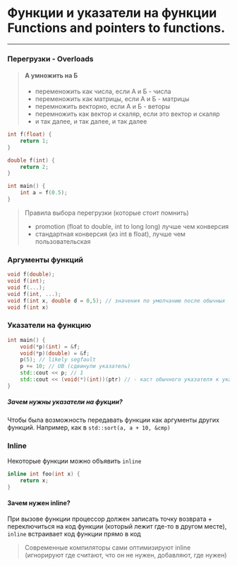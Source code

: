 # Функции и указатели на функции Functions and pointers to functions.
***
### Перегрузки - Overloads
> #### А умножить на Б
>* переменожить как числа, если А и Б - числа
>* переменожить как матрицы, если А и Б - матрицы
>* перемножить векторно, если А и Б - веторы
>* перемножить как вектор и скаляр, если это вектор и скаляр
>* и так далее, и так далее, и так далее
```c++
int f(float) {
    return 1;
}

double f(int) {
    return 2;
}

int main() {
    int a = f(0.5);
}
```
> Правила выбора перегрузки (которые стоит помнить)
> * promotion (float to double, int to long long) лучше чем конверсия
> * стандартная конверсия (из int в float), лучше чем пользовательская

### Аргументы функций
```c++
void f(double);
void f(int);
void f(...);
void f(int, ...);
void f(int x, double d = 0,5); // значения по умолчанию после обычных
void f(int x)
```
### Указатели на функцию
```c++
int main() {
    void(*p)(int) = &f;
    void(*p)(double) = &f;
    p(5); // likely segfault
    p += 10; // UB (сдвинули указатель)
    std::cout << p; // 1
    std::cout << (void(*)(int))(ptr) // - каст обычного указателя к указателю на функцию
}
```
##### Зачем нужны указатели на фукции?  
Чтобы была возможность передавать функции как аргументы других функций. Например, как в ```std::sort(a, a + 10, &cmp)```

### Inline

Некоторые функции можно объявить ``inline``  
```c++
inline int foo(int x) {
    return x;
}
```
#### Зачем нужен inline?
При вызове функции процессор должен записать точку возврата + переключиться на код функции (который лежит где-то в другом месте), ``inline`` встраивает код функции прямо в код  
> Современные компиляторы сами оптимизируют inline (игнорируют где считают, что он не нужен, добавляют, где нужен)